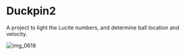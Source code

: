 # Duckpin2

A project to light the Lucite numbers, and determine ball location and velocity.

![img_0618](https://user-images.githubusercontent.com/1431998/39154611-dd48b270-471c-11e8-89e4-fc6927e1b598.jpg)
